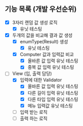 ## 기능 목록 (개발 우선순위)

- [x] 3자리 랜덤 값 생성 로직
    - [x] 유닛 테스팅
- [x] 두개의 값을 비교해 결과 값 생성
    - [x] enumType(Result) 생성
        - [x] 유닛 테스팅
    - [x] Computer 값과 입력값 비교
        - [x] 올바른 값 입력 유닛 테스팅
        - [x] 중복 값 입력 유닛 테스팅
- [ ] View (입, 출력 담당)
    - [x] 입력에 대한 Validator
        - [x] 올바른 값 입력 유닛 테스팅
        - [x] 다른 길이 입력 유닛 테스팅
        - [x] 다른 타입 입력 유닛 테스팅
        - [x] 메뉴 입력값 유닛 테스팅
    - [ ] 입력 받는 로직
    - [ ] 출력 하는 로직